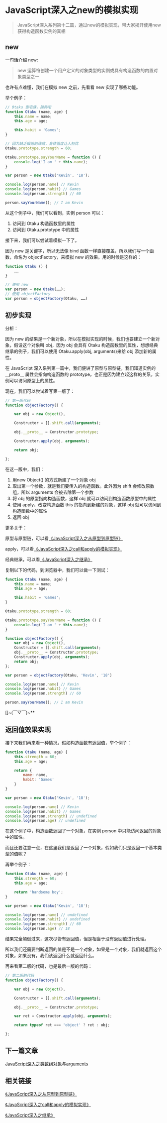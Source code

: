 # JavaScript深入之new的模拟实现

> JavaScript深入系列第十二篇，通过new的模拟实现，带大家揭开使用new获得构造函数实例的真相

## new

一句话介绍 new:

> new 运算符创建一个用户定义的对象类型的实例或具有构造函数的内置对象类型之一

也许有点难懂，我们在模拟 new 之前，先看看 new 实现了哪些功能。

举个例子：

```js
// Otaku 御宅族，简称宅
function Otaku (name, age) {
    this.name = name;
    this.age = age;

    this.habit = 'Games';
}

// 因为缺乏锻炼的缘故，身体强度让人担忧
Otaku.prototype.strength = 60;

Otaku.prototype.sayYourName = function () {
    console.log('I am ' + this.name);
}

var person = new Otaku('Kevin', '18');

console.log(person.name) // Kevin
console.log(person.habit) // Games
console.log(person.strength) // 60

person.sayYourName(); // I am Kevin
```

从这个例子中，我们可以看到，实例 person 可以：

1. 访问到 Otaku 构造函数里的属性
2. 访问到 Otaku.prototype 中的属性

接下来，我们可以尝试着模拟一下了。

因为 new 是关键字，所以无法像 bind 函数一样直接覆盖，所以我们写一个函数，命名为 objectFactory，来模拟 new 的效果。用的时候是这样的：

```js
function Otaku () {
    ……
}

// 使用 new
var person = new Otaku(……);
// 使用 objectFactory
var person = objectFactory(Otaku, ……)
```

## 初步实现

分析：

因为 new 的结果是一个新对象，所以在模拟实现的时候，我们也要建立一个新对象，假设这个对象叫 obj，因为 obj 会具有 Otaku 构造函数里的属性，想想经典继承的例子，我们可以使用 Otaku.apply(obj, arguments)来给 obj 添加新的属性。

在 JavaScript 深入系列第一篇中，我们便讲了原型与原型链，我们知道实例的 \_\_proto\_\_ 属性会指向构造函数的 prototype，也正是因为建立起这样的关系，实例可以访问原型上的属性。

现在，我们可以尝试着写第一版了：

```js
// 第一版代码
function objectFactory() {

    var obj = new Object(),

    Constructor = [].shift.call(arguments);

    obj.__proto__ = Constructor.prototype;

    Constructor.apply(obj, arguments);

    return obj;

};
```

在这一版中，我们：

1. 用new Object() 的方式新建了一个对象 obj
2. 取出第一个参数，就是我们要传入的构造函数。此外因为 shift 会修改原数组，所以 arguments 会被去除第一个参数
3. 将 obj 的原型指向构造函数，这样 obj 就可以访问到构造函数原型中的属性
4. 使用 apply，改变构造函数 this 的指向到新建的对象，这样 obj 就可以访问到构造函数中的属性
5. 返回 obj

更多关于：

原型与原型链，可以看[《JavaScript深入之从原型到原型链》](https://github.com/mqyqingfeng/Blog/issues/2)

apply，可以看[《JavaScript深入之call和apply的模拟实现》](https://github.com/mqyqingfeng/Blog/issues/11)

经典继承，可以看[《JavaScript深入之继承》](https://github.com/mqyqingfeng/Blog/issues/16)

复制以下的代码，到浏览器中，我们可以做一下测试：

```js
function Otaku (name, age) {
    this.name = name;
    this.age = age;

    this.habit = 'Games';
}

Otaku.prototype.strength = 60;

Otaku.prototype.sayYourName = function () {
    console.log('I am ' + this.name);
}

function objectFactory() {
    var obj = new Object(),
    Constructor = [].shift.call(arguments);
    obj.__proto__ = Constructor.prototype;
    Constructor.apply(obj, arguments);
    return obj;
};

var person = objectFactory(Otaku, 'Kevin', '18')

console.log(person.name) // Kevin
console.log(person.habit) // Games
console.log(person.strength) // 60

person.sayYourName(); // I am Kevin
```

[]\~(￣▽￣)\~**

## 返回值效果实现

接下来我们再来看一种情况，假如构造函数有返回值，举个例子：

```js
function Otaku (name, age) {
    this.strength = 60;
    this.age = age;

    return {
        name: name,
        habit: 'Games'
    }
}

var person = new Otaku('Kevin', '18');

console.log(person.name) // Kevin
console.log(person.habit) // Games
console.log(person.strength) // undefined
console.log(person.age) // undefined

```

在这个例子中，构造函数返回了一个对象，在实例 person 中只能访问返回的对象中的属性。

而且还要注意一点，在这里我们是返回了一个对象，假如我们只是返回一个基本类型的值呢？

再举个例子：

```js
function Otaku (name, age) {
    this.strength = 60;
    this.age = age;

    return 'handsome boy';
}

var person = new Otaku('Kevin', '18');

console.log(person.name) // undefined
console.log(person.habit) // undefined
console.log(person.strength) // 60
console.log(person.age) // 18
```

结果完全颠倒过来，这次尽管有返回值，但是相当于没有返回值进行处理。

所以我们还需要判断返回的值是不是一个对象，如果是一个对象，我们就返回这个对象，如果没有，我们该返回什么就返回什么。

再来看第二版的代码，也是最后一版的代码：

```js
// 第二版的代码
function objectFactory() {

    var obj = new Object(),

    Constructor = [].shift.call(arguments);

    obj.__proto__ = Constructor.prototype;

    var ret = Constructor.apply(obj, arguments);

    return typeof ret === 'object' ? ret : obj;

};
```

## 下一篇文章

[JavaScript深入之类数组对象与arguments](https://github.com/mqyqingfeng/Blog/issues/14)

## 相关链接

[《JavaScript深入之从原型到原型链》](https://github.com/mqyqingfeng/Blog/issues/2)

[《JavaScript深入之call和apply的模拟实现》](https://github.com/mqyqingfeng/Blog/issues/11)

[《JavaScript深入之继承》](https://github.com/mqyqingfeng/Blog/issues/16)
